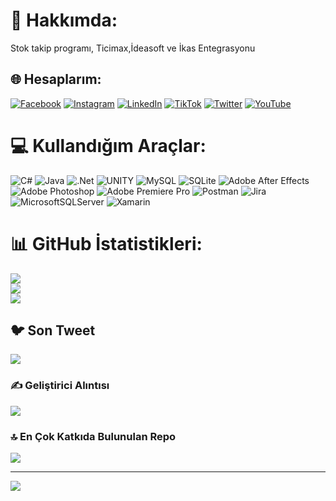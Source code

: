 # 💫 Hakkımda:
Stok takip programı, Ticimax,İdeasoft ve İkas Entegrasyonu


## 🌐 Hesaplarım:
[![Facebook](https://img.shields.io/badge/Facebook-%231877F2.svg?logo=Facebook&logoColor=white)](https://facebook.com/dogusen) [![Instagram](https://img.shields.io/badge/Instagram-%23E4405F.svg?logo=Instagram&logoColor=white)](https://instagram.com/by_byetm) [![LinkedIn](https://img.shields.io/badge/LinkedIn-%230077B5.svg?logo=linkedin&logoColor=white)](https://linkedin.com/in/dogukemalsen) [![TikTok](https://img.shields.io/badge/TikTok-%23000000.svg?logo=TikTok&logoColor=white)](https://tiktok.com/@bybyetm) [![Twitter](https://img.shields.io/badge/Twitter-%231DA1F2.svg?logo=Twitter&logoColor=white)](https://twitter.com/By_byeTM) [![YouTube](https://img.shields.io/badge/YouTube-%23FF0000.svg?logo=YouTube&logoColor=white)](https://youtube.com/@bybyetm) 

# 💻 Kullandığım Araçlar:
![C#](https://img.shields.io/badge/c%23-%23239120.svg?style=for-the-badge&logo=c-sharp&logoColor=white) ![Java](https://img.shields.io/badge/java-%23ED8B00.svg?style=for-the-badge&logo=java&logoColor=white) ![.Net](https://img.shields.io/badge/.NET-5C2D91?style=for-the-badge&logo=.net&logoColor=white) ![UNITY](https://img.shields.io/badge/Unity-%2320232a.svg?style=for-the-badge&logo=unity&logoColor=white) ![MySQL](https://img.shields.io/badge/mysql-%2300f.svg?style=for-the-badge&logo=mysql&logoColor=white) ![SQLite](https://img.shields.io/badge/sqlite-%2307405e.svg?style=for-the-badge&logo=sqlite&logoColor=white) ![Adobe After Effects](https://img.shields.io/badge/Adobe%20After%20Effects-9999FF.svg?style=for-the-badge&logo=Adobe%20After%20Effects&logoColor=white) ![Adobe Photoshop](https://img.shields.io/badge/adobephotoshop-%2331A8FF.svg?style=for-the-badge&logo=adobephotoshop&logoColor=white) ![Adobe Premiere Pro](https://img.shields.io/badge/Adobe%20Premiere%20Pro-9999FF.svg?style=for-the-badge&logo=Adobe%20Premiere%20Pro&logoColor=white) ![Postman](https://img.shields.io/badge/Postman-FF6C37?style=for-the-badge&logo=postman&logoColor=white) ![Jira](https://img.shields.io/badge/jira-%230A0FFF.svg?style=for-the-badge&logo=jira&logoColor=white) ![MicrosoftSQLServer](https://img.shields.io/badge/Microsoft%20SQL%20Sever-CC2927?style=for-the-badge&logo=microsoft%20sql%20server&logoColor=white) ![Xamarin](https://img.shields.io/badge/Xamarin-3199DC?style=for-the-badge&logo=xamarin&logoColor=white)
# 📊 GitHub İstatistikleri:
![](https://github-readme-stats.vercel.app/api?username=bybyetm&theme=blue-green&hide_border=true&include_all_commits=false&count_private=false)<br/>
![](https://github-readme-streak-stats.herokuapp.com/?user=bybyetm&theme=blue-green&hide_border=true)<br/>
![](https://github-readme-stats.vercel.app/api/top-langs/?username=bybyetm&theme=blue-green&hide_border=true&include_all_commits=false&count_private=false&layout=compact)

## 🐦 Son Tweet
[![](https://gtce.itsvg.in/api?username=By_byeTM)](https://github.com/VishwaGauravIn/github-twitter-card-embed)

### ✍️ Geliştirici Alıntısı
![](https://quotes-github-readme.vercel.app/api?type=horizontal&theme=dark)

### 🔝 En Çok Katkıda Bulunulan Repo
![](https://github-contributor-stats.vercel.app/api?username=bybyetm&limit=5&theme=dark&combine_all_yearly_contributions=true)


---
[![](https://visitcount.itsvg.in/api?id=bybyetm&icon=0&color=9)](https://visitcount.itsvg.in)

<!-- Proudly created with GPRM ( https://bybyetm.com/ ) -->
